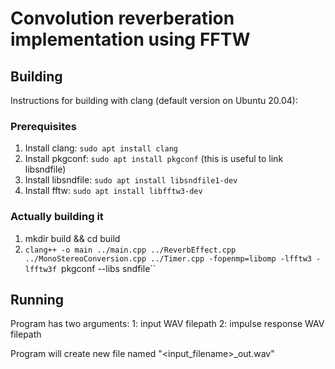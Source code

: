 # Convolution reverberation implementation using FFTW

## Building

Instructions for building with clang (default version on Ubuntu 20.04):

### Prerequisites

1. Install clang: `sudo apt install clang`
2. Install pkgconf: `sudo apt install pkgconf` (this is useful to link libsndfile)
2. Install libsndfile: `sudo apt install libsndfile1-dev`
3. Install fftw: `sudo apt install libfftw3-dev`

### Actually building it
1. mkdir build && cd build
2. `clang++ -o main ../main.cpp ../ReverbEffect.cpp ../MonoStereoConversion.cpp ../Timer.cpp -fopenmp=libomp -lfftw3 -lfftw3f `pkgconf --libs sndfile``

## Running

Program has two arguments:
   1: input WAV filepath
   2: impulse response WAV filepath

Program will create new file named "<input_filename>_out.wav"

